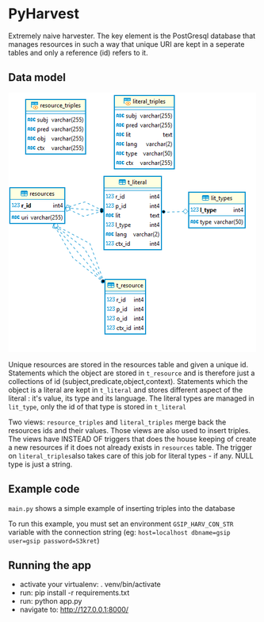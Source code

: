 # PyHarvest
Extremely naive harvester. The key element is the PostGresql database that manages resources in such a way that unique URI are kept in a seperate tables and only a reference (id) refers to it.  


## Data model

![ER model](store_er.png)

Unique resources are stored in the resources table and given a unique id.
Statements which the object are stored in `t_resource` and is therefore just a collections of id (subject,predicate,object,context).
Statements which the object is a literal are kept in `t_literal` and stores different aspect of the literal : it's value, its type and its language.
The literal types are managed in `lit_type`, only the id of that type is stored in `t_literal`

Two views: `resource_triples` and `literal_triples` merge back the resources ids and their values.
Those views are also used to insert triples. The views have INSTEAD OF triggers that does the house keeping of create a new resources if it does not already exists in `resources` table.  The trigger on `literal_triples`also takes care of this job for literal types - if any. NULL type is just a string.

## Example code

 `main.py` shows a simple example of inserting triples into the database

To run this example, you must set an environment `GSIP_HARV_CON_STR` variable with the connection string (eg: `host=localhost dbname=gsip user=gsip password=S3kret`)

## Running the app

* activate your virtualenv: . venv/bin/activate
* run: pip install -r requirements.txt
* run: python app.py
* navigate to: http://127.0.0.1:8000/